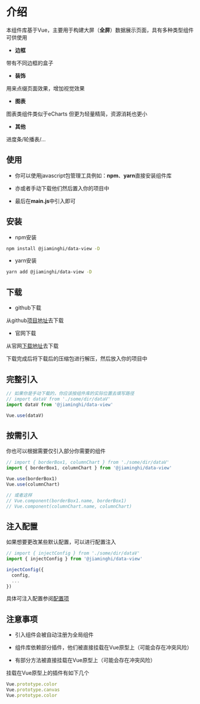 <!-- ---
sidebarDepth: 2
--- -->

# 介绍

本组件库基于Vue，主要用于构建大屏（**全屏**）数据展示页面，具有多种类型组件可供使用
* **边框**

带有不同边框的盒子

* **装饰**

用来点缀页面效果，增加视觉效果

* **图表**

图表类组件类似于eCharts 但更为轻量精简，资源消耗也更小

* **其他**

进度条/轮播表/...

## 使用
* 你可以使用javascript包管理工具例如：**npm**、**yarn**直接安装组件库

* 亦或者手动下载他们然后置入你的项目中

* 最后在**main.js**中引入即可

## 安装

* npm安装

```sh
npm install @jiaminghi/data-view -D
```

* yarn安装
```sh
yarn add @jiaminghi/data-view -D
```

## 下载

* github下载

从github[项目地址](https://github.com/jiaming743/DataV)去下载

* 官网下载

从官网[下载地址](http://datav.jiaminghi.com)去下载

下载完成后将下载后的压缩包进行解压，然后放入你的项目中

## 完整引入

```js
// 如果你是手动下载的，你应该按组件库的实际位置去填写路径
// import dataV from './some/dir/dataV'
import dataV from '@jiaminghi/data-view'

Vue.use(dataV)
```

## 按需引入
你也可以根据需要仅引入部分你需要的组件

```js
// import { borderBox1, columnChart } from './some/dir/dataV'
import { borderBox1, columnChart } from '@jiaminghi/data-view'

Vue.use(borderBox1)
Vue.use(columnChart)

// 或者这样
// Vue.component(borderBox1.name, borderBox1)
// Vue.component(columnChart.name, columnChart)
```

## 注入配置
如果想要更改某些默认配置，可以进行配置注入

```js
// import { injectConfig } from './some/dir/dataV'
import { injectConfig } from '@jiaminghi/data-view'

injectConfig({
  config,
  ...
})
```

具体可注入配置参阅[配置项](/config/)

## 注意事项

* 引入组件会被自动注册为全局组件

* 组件库依赖部分插件，他们被直接挂载在Vue原型上（可能会存在冲突风险）

* 有部分方法被直接挂载在Vue原型上（可能会存在冲突风险）

挂载在Vue原型上的插件有如下几个
```js
Vue.prototype.color
Vue.prototype.canvas
Vue.prototype.color
```
